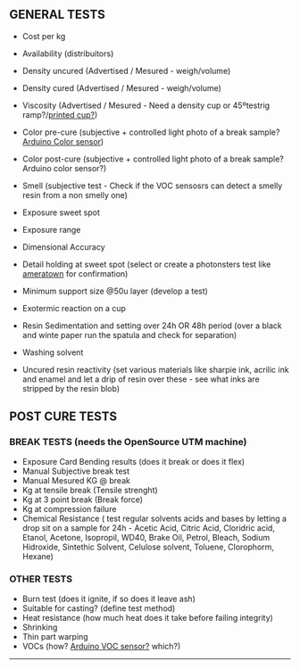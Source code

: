 ## GENERAL TESTS

- Cost per kg
- Availability (distribuitors)
- Density uncured (Advertised / Mesured - weigh/volume)
- Density cured (Advertised / Mesured - weigh/volume)
- Viscosity (Advertised / Mesured - Need a density cup or 45ºtestrig ramp?/[printed cup?](https://www.youtube.com/watch?v=t5KQFpNGrQA))
- Color pre-cure (subjective + controlled light photo of a break sample? [Arduino Color sensor](https://www.youtube.com/watch?v=hDAOGcI9cv4))
- Color post-cure (subjective + controlled light photo of a break sample? Arduino color sensor?)
- Smell (subjective test - Check if the VOC sensosrs can detect a smelly resin from a non smelly one)

- Exposure sweet spot
- Exposure range
- Dimensional Accuracy
- Detail holding at sweet spot (select or create a photonsters test like [ameratown](https://ameralabs.com/blog/town-calibration-part/) for confirmation)
- Minimum support size @50u layer (develop a test)
- Exotermic reaction on a cup
- Resin Sedimentation and setting over 24h OR 48h period (over a black and winte paper run the spatula and check for separation)
- Washing solvent
- Uncured resin reactivity (set various materials like sharpie ink, acrilic ink and enamel and let a drip of resin over these - see what inks are stripped by the resin blob)

## POST CURE TESTS

### BREAK TESTS (needs the OpenSource UTM machine)

- Exposure Card Bending results (does it break or does it flex)
- Manual Subjective break test
- Manual Mesured KG @ break
- Kg at tensile break (Tensile strenght)
- Kg at 3 point break (Break force)
- Kg at compression failure
- Chemical Resistance ( test regular solvents acids and bases by letting a drop sit on a sample for 24h - Acetic Acid, Citric Acid, Cloridric acid, Etanol, Acetone, Isopropil, WD40, Brake Oil, Petrol, Bleach, Sodium Hidroxide, Sintethic Solvent, Celulose solvent, Toluene, Clorophorm, Hexane)


### OTHER TESTS

- Burn test (does it ignite, if so does it leave ash)
- Suitable for casting? (define test method)
- Heat resistance (how much heat does it take before failing integrity)
- Shrinking
- Thin part warping
- VOCs (how? [Arduino VOC sensor?](https://www.youtube.com/watch?v=gdFb6-4bsHk) which?)


---
